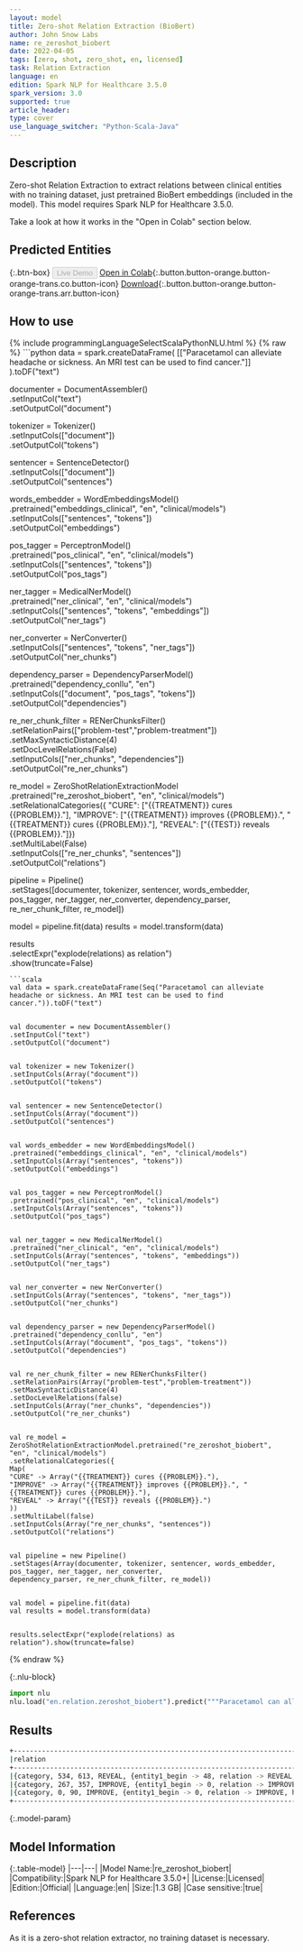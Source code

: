 ```yaml
---
layout: model
title: Zero-shot Relation Extraction (BioBert)
author: John Snow Labs
name: re_zeroshot_biobert
date: 2022-04-05
tags: [zero, shot, zero_shot, en, licensed]
task: Relation Extraction
language: en
edition: Spark NLP for Healthcare 3.5.0
spark_version: 3.0
supported: true
article_header:
type: cover
use_language_switcher: "Python-Scala-Java"
---
```



## Description


Zero-shot Relation Extraction to extract relations between clinical entities with no training dataset, just pretrained BioBert embeddings (included in the model). This model requires Spark NLP for Healthcare 3.5.0. 


Take a look at how it works in the "Open in Colab" section below.


## Predicted Entities






{:.btn-box}
<button class="button button-orange" disabled>Live Demo</button>
[Open in Colab](https://colab.research.google.com/github/JohnSnowLabs/spark-nlp-workshop/blob/master/tutorials/Certification_Trainings/Healthcare/10.3.ZeroShot_Clinical_Relation_Extraction.ipynb){:.button.button-orange.button-orange-trans.co.button-icon}
[Download](https://s3.amazonaws.com/auxdata.johnsnowlabs.com/clinical/models/re_zeroshot_biobert_en_3.5.0_3.0_1649176740466.zip){:.button.button-orange.button-orange-trans.arr.button-icon}


## How to use






<div class="tabs-box" markdown="1">
{% include programmingLanguageSelectScalaPythonNLU.html %}
{% raw %}
```python
data = spark.createDataFrame(
[["Paracetamol can alleviate headache or sickness. An MRI test can be used to find cancer."]]
).toDF("text")


documenter = DocumentAssembler() \
.setInputCol("text") \
.setOutputCol("document")


tokenizer = Tokenizer() \
.setInputCols(["document"]) \
.setOutputCol("tokens")


sentencer = SentenceDetector()\
.setInputCols(["document"])\
.setOutputCol("sentences")


words_embedder = WordEmbeddingsModel() \
.pretrained("embeddings_clinical", "en", "clinical/models") \
.setInputCols(["sentences", "tokens"]) \
.setOutputCol("embeddings")


pos_tagger = PerceptronModel() \
.pretrained("pos_clinical", "en", "clinical/models") \
.setInputCols(["sentences", "tokens"]) \
.setOutputCol("pos_tags")


ner_tagger = MedicalNerModel() \
.pretrained("ner_clinical", "en", "clinical/models") \
.setInputCols(["sentences", "tokens", "embeddings"]) \
.setOutputCol("ner_tags")


ner_converter = NerConverter() \
.setInputCols(["sentences", "tokens", "ner_tags"]) \
.setOutputCol("ner_chunks")


dependency_parser = DependencyParserModel() \
.pretrained("dependency_conllu", "en") \
.setInputCols(["document", "pos_tags", "tokens"]) \
.setOutputCol("dependencies")


re_ner_chunk_filter = RENerChunksFilter() \
.setRelationPairs(["problem-test","problem-treatment"]) \
.setMaxSyntacticDistance(4)\
.setDocLevelRelations(False)\
.setInputCols(["ner_chunks", "dependencies"]) \
.setOutputCol("re_ner_chunks")


re_model = ZeroShotRelationExtractionModel \
.pretrained("re_zeroshot_biobert", "en", "clinical/models") \
.setRelationalCategories({
"CURE": ["{{TREATMENT}} cures {{PROBLEM}}."],
"IMPROVE": ["{{TREATMENT}} improves {{PROBLEM}}.", "{{TREATMENT}} cures {{PROBLEM}}."],
"REVEAL": ["{{TEST}} reveals {{PROBLEM}}."]})\
.setMultiLabel(False)\
.setInputCols(["re_ner_chunks", "sentences"]) \
.setOutputCol("relations")


pipeline = Pipeline() \
.setStages([documenter, tokenizer, sentencer, words_embedder, pos_tagger, ner_tagger, ner_converter,
dependency_parser, re_ner_chunk_filter, re_model])


model = pipeline.fit(data)
results = model.transform(data)


results\
.selectExpr("explode(relations) as relation")\
.show(truncate=False)
```
```scala
val data = spark.createDataFrame(Seq("Paracetamol can alleviate headache or sickness. An MRI test can be used to find cancer.")).toDF("text")


val documenter = new DocumentAssembler()
.setInputCol("text")
.setOutputCol("document")


val tokenizer = new Tokenizer()
.setInputCols(Array("document"))
.setOutputCol("tokens")


val sentencer = new SentenceDetector()
.setInputCols(Array("document"))
.setOutputCol("sentences")


val words_embedder = new WordEmbeddingsModel()
.pretrained("embeddings_clinical", "en", "clinical/models")
.setInputCols(Array("sentences", "tokens"))
.setOutputCol("embeddings")


val pos_tagger = new PerceptronModel()
.pretrained("pos_clinical", "en", "clinical/models")
.setInputCols(Array("sentences", "tokens"))
.setOutputCol("pos_tags")


val ner_tagger = new MedicalNerModel()
.pretrained("ner_clinical", "en", "clinical/models")
.setInputCols(Array("sentences", "tokens", "embeddings"))
.setOutputCol("ner_tags")


val ner_converter = new NerConverter()
.setInputCols(Array("sentences", "tokens", "ner_tags"))
.setOutputCol("ner_chunks")


val dependency_parser = new DependencyParserModel()
.pretrained("dependency_conllu", "en")
.setInputCols(Array("document", "pos_tags", "tokens"))
.setOutputCol("dependencies")


val re_ner_chunk_filter = new RENerChunksFilter()
.setRelationPairs(Array("problem-test","problem-treatment"))
.setMaxSyntacticDistance(4)
.setDocLevelRelations(false)
.setInputCols(Array("ner_chunks", "dependencies"))
.setOutputCol("re_ner_chunks")


val re_model = ZeroShotRelationExtractionModel.pretrained("re_zeroshot_biobert", "en", "clinical/models")
.setRelationalCategories({
Map(
"CURE" -> Array("{{TREATMENT}} cures {{PROBLEM}}."),
"IMPROVE" -> Array("{{TREATMENT}} improves {{PROBLEM}}.", "{{TREATMENT}} cures {{PROBLEM}}."),
"REVEAL" -> Array("{{TEST}} reveals {{PROBLEM}}.")
))
.setMultiLabel(false)
.setInputCols(Array("re_ner_chunks", "sentences"))
.setOutputCol("relations")


val pipeline = new Pipeline()
.setStages(Array(documenter, tokenizer, sentencer, words_embedder, pos_tagger, ner_tagger, ner_converter,
dependency_parser, re_ner_chunk_filter, re_model))


val model = pipeline.fit(data)
val results = model.transform(data)


results.selectExpr("explode(relations) as relation").show(truncate=false)
```
{% endraw %}


{:.nlu-block}
```python
import nlu
nlu.load("en.relation.zeroshot_biobert").predict("""Paracetamol can alleviate headache or sickness. An MRI test can be used to find cancer.""")
```

</div>


## Results


```bash
+----------------------------------------------------------------------------------------------------------------------------------------------------------------------------------------------------------------------------------------------------------------------------------------------------------------------------------------------------------------------+
|relation                                                                                                                                                                                                                                                                                                                                                              |
+----------------------------------------------------------------------------------------------------------------------------------------------------------------------------------------------------------------------------------------------------------------------------------------------------------------------------------------------------------------------+
|{category, 534, 613, REVEAL, {entity1_begin -> 48, relation -> REVEAL, hypothesis -> An MRI test reveals cancer., confidence -> 0.9760039, nli_prediction -> entail, entity1 -> TEST, syntactic_distance -> 4, chunk2 -> cancer, entity2_end -> 85, entity1_end -> 58, entity2_begin -> 80, entity2 -> PROBLEM, chunk1 -> An MRI test, sentence -> 1}, []}            |
|{category, 267, 357, IMPROVE, {entity1_begin -> 0, relation -> IMPROVE, hypothesis -> Paracetamol improves sickness., confidence -> 0.98819494, nli_prediction -> entail, entity1 -> TREATMENT, syntactic_distance -> 3, chunk2 -> sickness, entity2_end -> 45, entity1_end -> 10, entity2_begin -> 38, entity2 -> PROBLEM, chunk1 -> Paracetamol, sentence -> 0}, []}|
|{category, 0, 90, IMPROVE, {entity1_begin -> 0, relation -> IMPROVE, hypothesis -> Paracetamol improves headache., confidence -> 0.9929625, nli_prediction -> entail, entity1 -> TREATMENT, syntactic_distance -> 2, chunk2 -> headache, entity2_end -> 33, entity1_end -> 10, entity2_begin -> 26, entity2 -> PROBLEM, chunk1 -> Paracetamol, sentence -> 0}, []}    |
+----------------------------------------------------------------------------------------------------------------------------------------------------------------------------------------------------------------------------------------------------------------------------------------------------------------------------------------------------------------------+
```


{:.model-param}
## Model Information


{:.table-model}
|---|---|
|Model Name:|re_zeroshot_biobert|
|Compatibility:|Spark NLP for Healthcare 3.5.0+|
|License:|Licensed|
|Edition:|Official|
|Language:|en|
|Size:|1.3 GB|
|Case sensitive:|true|


## References


As it is a zero-shot relation extractor, no training dataset is necessary.

<!--stackedit_data:
eyJoaXN0b3J5IjpbLTE2NDg3NDQxMjYsLTE4MzUyMTE4MzddfQ
==
-->